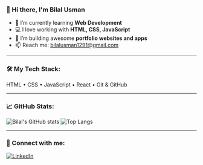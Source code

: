 ### 👋 Hi there, I'm Bilal Usman

- 🌱 I’m currently learning **Web Development**
- 💻 I love working with **HTML, CSS, JavaScript**
- 🔭 I’m building awesome **portfolio websites and apps**
- 📫 Reach me: bilalusman1291@gmail.com

---

### 🛠️ My Tech Stack:
HTML • CSS • JavaScript • React • Git & GitHub

---

### 📈 GitHub Stats:

![Bilal's GitHub stats](https://github-readme-stats.vercel.app/api?username=Bilal742&show_icons=true&theme=radical)
![Top Langs](https://github-readme-stats.vercel.app/api/top-langs/?username=Bilal742&layout=compact)

---

### 🔗 Connect with me:
[![LinkedIn](https://img.shields.io/badge/LinkedIn-blue?style=for-the-badge&logo=linkedin)](https://linkedin.com)
